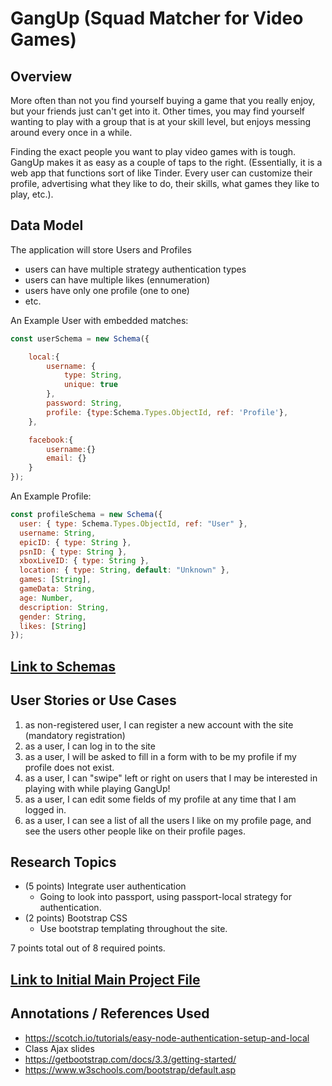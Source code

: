 # GangUp (Squad Matcher for Video Games)

## Overview

More often than not you find yourself buying a game that you really enjoy, but your friends just can't get into it. Other times, you may find yourself wanting to play with a group that is at your skill level, but enjoys messing around every once in a while.

Finding the exact people you want to play video games with is tough. GangUp makes it as easy as a couple of taps to the right.
(Essentially, it is a web app that functions sort of like Tinder.
Every user can customize their profile, advertising what they like to do,
their skills, what games they like to play, etc.).

## Data Model

The application will store Users and Profiles

- users can have multiple strategy authentication types
- users can have multiple likes (ennumeration)
- users have only one profile (one to one)
- etc.

An Example User with embedded matches:

```javascript
const userSchema = new Schema({

    local:{
        username: {
            type: String,
            unique: true
        },
        password: String,
        profile: {type:Schema.Types.ObjectId, ref: 'Profile'},
    },

    facebook:{
        username:{}
        email: {}
    }
});
```

An Example Profile:

```javascript
const profileSchema = new Schema({
  user: { type: Schema.Types.ObjectId, ref: "User" },
  username: String,
  epicID: { type: String },
  psnID: { type: String },
  xboxLiveID: { type: String },
  location: { type: String, default: "Unknown" },
  games: [String],
  gameData: String,
  age: Number,
  description: String,
  gender: String,
  likes: [String]
});
```

## [Link to Schemas](app/models)

## User Stories or Use Cases

1.  as non-registered user, I can register a new account with the site (mandatory registration)
2.  as a user, I can log in to the site
3.  as a user, I will be asked to fill in a form with to be my profile if my profile does not exist.
4.  as a user, I can "swipe" left or right on users that I may be interested in playing with while playing GangUp!
5.  as a user, I can edit some fields of my profile at any time that I am logged in.
6.  as a user, I can see a list of all the users I like on my profile page, and see the users other people like on their profile pages.

## Research Topics

- (5 points) Integrate user authentication
  - Going to look into passport, using passport-local strategy for authentication.
- (2 points) Bootstrap CSS
  - Use bootstrap templating throughout the site.

7 points total out of 8 required points.

## [Link to Initial Main Project File](app.js)

## Annotations / References Used

- https://scotch.io/tutorials/easy-node-authentication-setup-and-local
- Class Ajax slides
- https://getbootstrap.com/docs/3.3/getting-started/
- https://www.w3schools.com/bootstrap/default.asp

